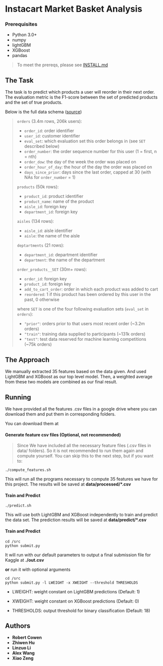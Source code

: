 # Instacart Market Basket Analysis

### Prerequisites

- Python 3.0+
- numpy
- lightGBM
- XGBoost
- pandas

> To meet the prereqs, please see [INSTALL.md](https://gist.github.com/jeremystan/c3b39d947d9b88b3ccff3147dbcf6c6b)

## The Task
The task is to predict which products a user will reorder in their next order. The evaluation metric is the F1-score between the set of predicted products and the set of true products.

Below is the full data schema ([source](https://gist.github.com/jeremystan/c3b39d947d9b88b3ccff3147dbcf6c6b))

 > `orders` (3.4m rows, 206k users):
 > * `order_id`: order identifier
 > * `user_id`: customer identifier
 > * `eval_set`: which evaluation set this order belongs in (see `SET` described below)
 > * `order_number`: the order sequence number for this user (1 = first, n = nth)
 > * `order_dow`: the day of the week the order was placed on
 > * `order_hour_of_day`: the hour of the day the order was placed on
 > * `days_since_prior`: days since the last order, capped at 30 (with NAs for `order_number` = 1)
 >
 > `products` (50k rows):
 > * `product_id`: product identifier
 > * `product_name`: name of the product
 > * `aisle_id`: foreign key
 > * `department_id`: foreign key
 >
 > `aisles` (134 rows):
 > * `aisle_id`: aisle identifier
 > * `aisle`: the name of the aisle
 >
 > `deptartments` (21 rows):
 > * `department_id`: department identifier
 > * `department`: the name of the department
 >
 > `order_products__SET` (30m+ rows):
 > * `order_id`: foreign key
 > * `product_id`: foreign key
 > * `add_to_cart_order`: order in which each product was added to cart
 > * `reordered`: 1 if this product has been ordered by this user in the past, 0 otherwise
 >
 > where `SET` is one of the four following evaluation sets (`eval_set` in `orders`):
 > * `"prior"`: orders prior to that users most recent order (~3.2m orders)
 > * `"train"`: training data supplied to participants (~131k orders)
 > * `"test"`: test data reserved for machine learning competitions (~75k orders)

## The Approach
We manually extracted 35 features based on the data given. And used LightGBM and XGBoost as our top level model. Then, a weighted average from these two models are combined as our final result.

## Running
We have provided all the features .csv files in a google drive where you can download them and put them in corresponding folders.

You can download them at

#### Generate feature csv files (Optional, not recommended)

>Since We have included all the necessary feature files (.csv files in data/ folders). So it is not recommended to run them again and compute yourself. You can skip this to the next step, but if you want to:
>
```
./compute_features.sh
```
This will run all the programs necessary to compute 35 features we have for this project. The results will be saved at **data/processed/*.csv**

#### Train and Predict
```
./predict.sh
```

This will use both LightGBM and XGBoost independently to train and predict the data set. The prediction results will be saved at **data/predict/*.csv**

#### Train and Predict
```
cd /src
python submit.py
```

It will run with our default parameters to output a final submission file for Kaggle at
**./out.csv**

**or** run it with optional arguments

```
cd /src
python submit.py -l LWEIGHT -x XWEIGHT --threshold THRESHOLDS
```

- LWEIGHT: weight constant on LightGBM predictions (Default: 1)

- XWEIGHT: weight constant on XGBoost predictions (Default: 0)

- THRESHOLDS: output threshold for binary classification (Default: 18)

## Authors

* **Robert Cowen**
* **Zhiwen Hu**
* **Linzuo Li**
* **Alex Wang**
* **Xiao Zeng**
